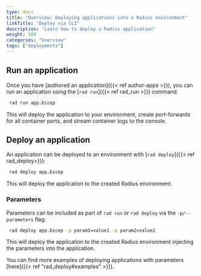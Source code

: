 ```yaml
---
type: docs
title: "Overview: Deploying applications into a Radius environment"
linkTitle: "Deploy via CLI"
description: "Learn how to deploy a Radius application"
weight: 100
categories: "Overview"
tags: ["deployments"]
---
```


## Run an application

Once you have [authored an application]({{< ref author-apps >}}), you can run an application using the [`rad run`]({{< ref rad_run >}}) command.

```bash
 rad run app.bicep
 ```

This will deploy the application to your environment, create port-forwards for all container ports, and stream container logs to the console.

## Deploy an application

An application can be deployed to an environment with [`rad deploy`]({{< ref rad_deploy>}}):

```bash
 rad deploy app.bicep
 ```
 This will deploy the application to the created Radius environment.

### Parameters

Parameters can be included as part of `rad run` or `rad deploy` via the `-p/--parameters` flag:

```bash
 rad deploy app.bicep -p param1=value1 -p param2=value2
 ```

 This will deploy the application to the created Radius environment injecting the parameters into the application.

 You can find more examples of deploying applications with parameters [here]({{< ref "rad_deploy#examples" >}}).
 
